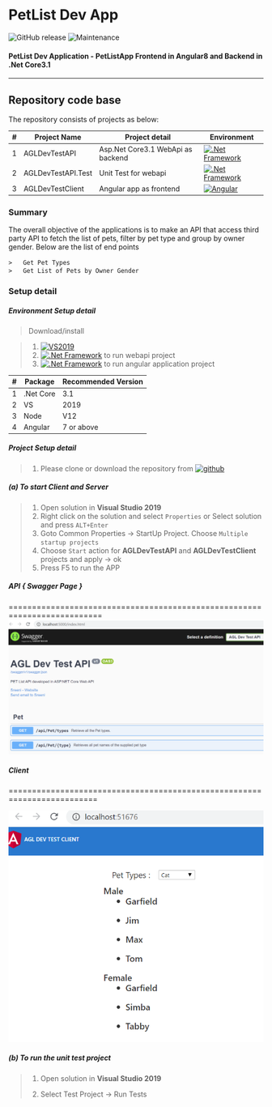
# PetList Dev App
 ![GitHub release](https://img.shields.io/github/release/srinivasteella/Angular7-NetCoreAPI.svg?style=for-the-badge) ![Maintenance](https://img.shields.io/maintenance/yes/2020.svg?style=for-the-badge)


#### PetList Dev Application - PetListApp Frontend in Angular8 and Backend in .Net Core3.1

---------------------------------------


## Repository code base

The repository consists of projects as below:


| # |Project Name | Project detail | Environment |
| ---| ---  | ---           | ---          |
| 1 | AGLDevTestAPI | Asp.Net Core3.1 WebApi as backend | [![.Net Framework](https://img.shields.io/badge/DotNet-3.1_Framework-blue.svg?style=plastic)](https://www.microsoft.com/net/download/dotnet-core/3.1)|
| 2 | AGLDevTestAPI.Test | Unit Test for webapi | [![.Net Framework](https://img.shields.io/badge/DotNet-3.1_Framework-blue.svg?style=plastic)](https://www.microsoft.com/net/download/dotnet-core/3.1)| 
| 3 | AGLDevTestClient | Angular app as frontend | [![Angular](https://img.shields.io/badge/Angular-8-blue?style=plastic)](https://nodejs.org/en/download/)| 


### Summary

The overall objective of the applications is to make an API that access third party API to fetch the list of pets, filter by pet type and group by owner gender. Below are the list of end points
```
>	Get Pet Types
>	Get List of Pets by Owner Gender

```

### Setup detail

##### Environment Setup detail

> Download/install   	

>   1. [![VS2019](https://img.shields.io/badge/VS-2019-blue.svg)](https://git-scm.com/downloads) 
>	2. [![.Net Framework](https://img.shields.io/badge/.Net%20Core-3.1-blue.svg)](https://www.microsoft.com/net/download/dotnet-core/3.1) to run webapi project
>	3.  [![.Net Framework](https://img.shields.io/badge/Node-Js-blue.svg)](https://www.microsoft.com/net/download/dotnet-core/3.1) to run angular application project
>
| # |Package | Recommended Version
| ---| ---  | ---           
| 1 | .Net Core | 3.1 
| 2| VS | 2019
| 3| Node | V12
| 4 | Angular | 7 or above
##### Project Setup detail

>   1. Please clone or download the repository from [![github](https://img.shields.io/badge/git-hub-blue.svg?style=plastic)](https://github.com/srinivasteella/PetListDevApp) 

>   
##### (a) To start Client and Server
   
>   1. Open solution in **Visual Studio 2019** 
>   2. Right click on the solution and select `Properties` or Select solution and press `ALT+Enter`
>   3. Goto Common Properties -> StartUp Project. Choose `Multiple startup projects`
>   4. Choose `Start` action for **AGLDevTestAPI** and **AGLDevTestClient** projects and apply -> ok
>   5. Press F5 to run the APP

##### API { Swagger Page }
==========================================================================
![Home](https://github.com/srinivasteella/PetListDevApp/blob/master/Swagger.PNG ".Net Core API")



##### Client 
=========================================================================

![Client](https://github.com/srinivasteella/PetListDevApp/blob/master/Client.PNG "Angular")

##### (b) To run the unit test project
>   1. Open solution in **Visual Studio 2019**
>   
>   2. Select Test Project -> Run Tests
